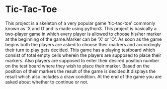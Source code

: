 # Tic-Tac-Toe

This project is a skeleton of a very popular game 'tic-tac-toe' commonly known as 'X and O'and is made using python3.
This project is basically a two-player game in which every player is allowed to choose his/her marker at the beginning of the game.Marker can be 'X' or 'O'.
As soon as the game begins both the players are asked to choose their markers and accordingly their turn to play gets decided.
This game has a playing testboard which consist of total empty cells wherein the players are supposed to place their markers.
Also players are supposed to enter their desired position number on the test board where they wish to place their marker.
Based on the position of their markers the result of the game is decided.It displays the result which also includes a draw condition.
At the end of the game you are asked about whether to continue or not.


